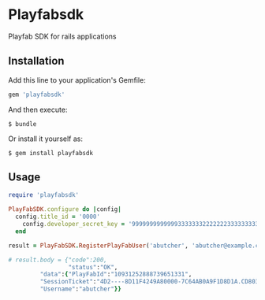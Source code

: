 # Playfabsdk

Playfab SDK for rails applications

## Installation

Add this line to your application's Gemfile:

```ruby
gem 'playfabsdk'
```

And then execute:

    $ bundle

Or install it yourself as:

    $ gem install playfabsdk

## Usage

```ruby
require 'playfabsdk'

PlayFabSDK.configure do |config|
  config.title_id = '0000'
    config.developer_secret_key = '9999999999999333333322222223333333333333'
  end

result = PlayFabSDK.RegisterPlayFabUser('abutcher', 'abutcher@example.com', 'TestTest123(')

# result.body = {"code":200,
                 "status":"OK",
		 "data":{"PlayFabId":"10931252888739651331",
		 "SessionTicket":"4D2----8D11F4249A80000-7C64AB0A9F1D8D1A.CD803BF233CE76C",
		 "Username":"abutcher"}}
```
